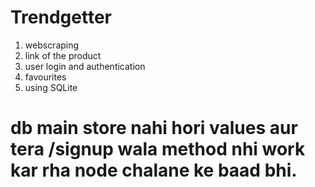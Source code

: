 # Trendgetter
1. webscraping
2. link of the product
3. user login and authentication
4. favourites
5. using SQLite

# db main store nahi hori values aur tera /signup wala method nhi work kar rha node chalane ke baad bhi. 
